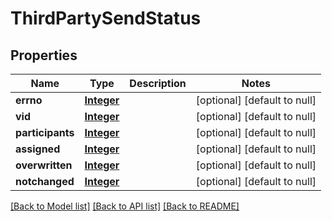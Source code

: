 # ThirdPartySendStatus
## Properties

Name | Type | Description | Notes
------------ | ------------- | ------------- | -------------
**errno** | [**Integer**](integer.md) |  | [optional] [default to null]
**vid** | [**Integer**](integer.md) |  | [optional] [default to null]
**participants** | [**Integer**](integer.md) |  | [optional] [default to null]
**assigned** | [**Integer**](integer.md) |  | [optional] [default to null]
**overwritten** | [**Integer**](integer.md) |  | [optional] [default to null]
**notchanged** | [**Integer**](integer.md) |  | [optional] [default to null]

[[Back to Model list]](../README.md#documentation-for-models) [[Back to API list]](../README.md#documentation-for-api-endpoints) [[Back to README]](../README.md)

